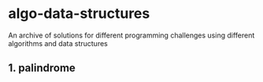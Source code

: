 # algo-data-structures
An archive of solutions for different programming challenges using different algorithms and data structures
## 1. palindrome
